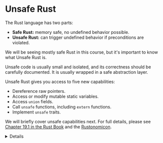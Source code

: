# Unsafe Rust

The Rust language has two parts:

- **Safe Rust:** memory safe, no undefined behavior possible.
- **Unsafe Rust:** can trigger undefined behavior if preconditions are violated.

We will be seeing mostly safe Rust in this course, but it's important to know
what Unsafe Rust is.

Unsafe code is usually small and isolated, and its correctness should be
carefully documented. It is usually wrapped in a safe abstraction layer.

Unsafe Rust gives you access to five new capabilities:

- Dereference raw pointers.
- Access or modify mutable static variables.
- Access `union` fields.
- Call `unsafe` functions, including `extern` functions.
- Implement `unsafe` traits.

We will briefly cover unsafe capabilities next. For full details, please see
[Chapter 19.1 in the Rust Book](https://doc.rust-lang.org/book/ch19-01-unsafe-rust.html)
and the [Rustonomicon](https://doc.rust-lang.org/nomicon/).

<details>

Unsafe Rust does not mean the code is incorrect. It means that developers have
turned off the compiler safety features and have to write correct code by
themselves. It means the compiler no longer enforces Rust's memory-safety rules.

</details>
